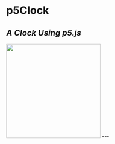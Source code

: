 p5Clock
===
*A Clock Using p5.js*
---
<img src="https://user-images.githubusercontent.com/30764909/33383643-e18c14fc-d549-11e7-9acb-8cb51faeffc4.png" width="250">
---
